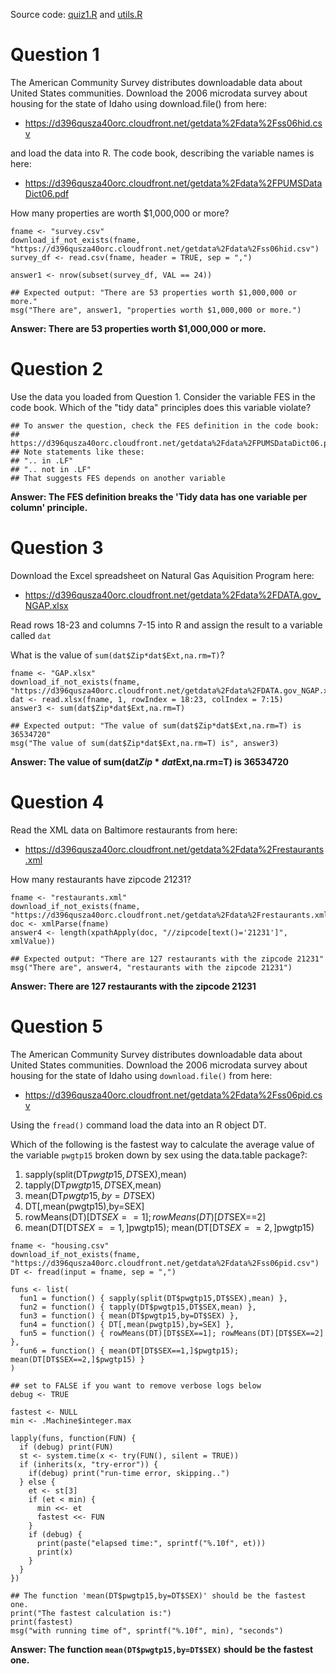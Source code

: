 Source code: [quiz1.R](https://github.com/zezutom/datasciencecoursera/blob/master/getcleandata/quiz1/quiz1.R) and [utils.R](https://github.com/zezutom/datasciencecoursera/blob/master/getcleandata/utils.R)

# Question 1
The American Community Survey distributes downloadable data about United States communities. Download the 2006 microdata survey about housing for the state of Idaho using download.file() from here: 
* https://d396qusza40orc.cloudfront.net/getdata%2Fdata%2Fss06hid.csv 

and load the data into R. The code book, describing the variable names is here:
* https://d396qusza40orc.cloudfront.net/getdata%2Fdata%2FPUMSDataDict06.pdf

How many properties are worth $1,000,000 or more?

```
fname <- "survey.csv"
download_if_not_exists(fname, "https://d396qusza40orc.cloudfront.net/getdata%2Fdata%2Fss06hid.csv")
survey_df <- read.csv(fname, header = TRUE, sep = ",")

answer1 <- nrow(subset(survey_df, VAL == 24))

## Expected output: "There are 53 properties worth $1,000,000 or more."
msg("There are", answer1, "properties worth $1,000,000 or more.")
```
__Answer: There are 53 properties worth $1,000,000 or more.__

# Question 2
Use the data you loaded from Question 1. Consider the variable FES in the code book. Which of the "tidy data" principles does this variable violate?

```
## To answer the question, check the FES definition in the code book:
## https://d396qusza40orc.cloudfront.net/getdata%2Fdata%2FPUMSDataDict06.pdf
## Note statements like these:
## ".. in .LF"
## ".. not in .LF"
## That suggests FES depends on another variable
```
__Answer: The FES definition breaks the 'Tidy data has one variable per column' principle.__

# Question 3
Download the Excel spreadsheet on Natural Gas Aquisition Program here:
* https://d396qusza40orc.cloudfront.net/getdata%2Fdata%2FDATA.gov_NGAP.xlsx

Read rows 18-23 and columns 7-15 into R and assign the result to a variable called ```dat```

What is the value of ```sum(dat$Zip*dat$Ext,na.rm=T)```?

```
fname <- "GAP.xlsx"
download_if_not_exists(fname, "https://d396qusza40orc.cloudfront.net/getdata%2Fdata%2FDATA.gov_NGAP.xlsx")
dat <- read.xlsx(fname, 1, rowIndex = 18:23, colIndex = 7:15)
answer3 <- sum(dat$Zip*dat$Ext,na.rm=T)

## Expected output: "The value of sum(dat$Zip*dat$Ext,na.rm=T) is 36534720"
msg("The value of sum(dat$Zip*dat$Ext,na.rm=T) is", answer3)
```
__Answer: The value of sum(dat$Zip*dat$Ext,na.rm=T) is 36534720__

# Question 4
Read the XML data on Baltimore restaurants from here:
* https://d396qusza40orc.cloudfront.net/getdata%2Fdata%2Frestaurants.xml

How many restaurants have zipcode 21231?

```
fname <- "restaurants.xml"
download_if_not_exists(fname, "https://d396qusza40orc.cloudfront.net/getdata%2Fdata%2Frestaurants.xml")
doc <- xmlParse(fname) 
answer4 <- length(xpathApply(doc, "//zipcode[text()='21231']", xmlValue))

## Expected output: "There are 127 restaurants with the zipcode 21231"
msg("There are", answer4, "restaurants with the zipcode 21231")
```
__Answer: There are 127 restaurants with the zipcode 21231__

# Question 5
The American Community Survey distributes downloadable data about United States communities. Download the 2006 microdata survey about housing for the state of Idaho using ```download.file()``` from here:
* https://d396qusza40orc.cloudfront.net/getdata%2Fdata%2Fss06pid.csv

Using the ```fread()``` command load the data into an R object DT.

Which of the following is the fastest way to calculate the average value of the variable ```pwgtp15``` broken down by sex using the data.table package?:

1. sapply(split(DT$pwgtp15,DT$SEX),mean)
2. tapply(DT$pwgtp15,DT$SEX,mean)
3. mean(DT$pwgtp15,by=DT$SEX)
4. DT[,mean(pwgtp15),by=SEX]
5. rowMeans(DT)[DT$SEX==1]; rowMeans(DT)[DT$SEX==2]
6. mean(DT[DT$SEX==1,]$pwgtp15); mean(DT[DT$SEX==2,]$pwgtp15)

```
fname <- "housing.csv"
download_if_not_exists(fname, "https://d396qusza40orc.cloudfront.net/getdata%2Fdata%2Fss06pid.csv")
DT <- fread(input = fname, sep = ",")

funs <- list(
  fun1 = function() { sapply(split(DT$pwgtp15,DT$SEX),mean) },
  fun2 = function() { tapply(DT$pwgtp15,DT$SEX,mean) },
  fun3 = function() { mean(DT$pwgtp15,by=DT$SEX) },
  fun4 = function() { DT[,mean(pwgtp15),by=SEX] },
  fun5 = function() { rowMeans(DT)[DT$SEX==1]; rowMeans(DT)[DT$SEX==2] },
  fun6 = function() { mean(DT[DT$SEX==1,]$pwgtp15); mean(DT[DT$SEX==2,]$pwgtp15) }
)

## set to FALSE if you want to remove verbose logs below
debug <- TRUE

fastest <- NULL
min <- .Machine$integer.max

lapply(funs, function(FUN) {
  if (debug) print(FUN)
  st <- system.time(x <- try(FUN(), silent = TRUE))
  if (inherits(x, "try-error")) {
    if(debug) print("run-time error, skipping..")  
  } else {
    et <- st[3]
    if (et < min) {
      min <<- et
      fastest <<- FUN
    }
    if (debug) {
      print(paste("elapsed time:", sprintf("%.10f", et)))
      print(x)      
    }
  }
})

## The function 'mean(DT$pwgtp15,by=DT$SEX)' should be the fastest one.
print("The fastest calculation is:")
print(fastest)
msg("with running time of", sprintf("%.10f", min), "seconds")
```
__Answer: The function ```mean(DT$pwgtp15,by=DT$SEX)``` should be the fastest one.__
